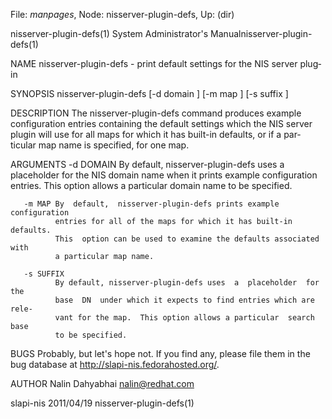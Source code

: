 File: *manpages*,  Node: nisserver-plugin-defs,  Up: (dir)

nisserver-plugin-defs(1) System Administrator's Manualnisserver-plugin-defs(1)



NAME
       nisserver-plugin-defs - print default settings for the NIS server plug‐
       in


SYNOPSIS
       nisserver-plugin-defs [-d domain ] [-m map ] [-s suffix ]


DESCRIPTION
       The  nisserver-plugin-defs  command  produces   example   configuration
       entries  containing  the  default  settings which the NIS server plugin
       will use for all maps for which it has built-in defaults, or if a  par‐
       ticular map name is specified, for one map.


ARGUMENTS
       -d DOMAIN
              By default, nisserver-plugin-defs uses a placeholder for the NIS
              domain name when it prints example configuration entries.   This
              option allows a particular domain name to be specified.

       -m MAP By  default,  nisserver-plugin-defs prints example configuration
              entries for all of the maps for which it has built-in  defaults.
              This  option can be used to examine the defaults associated with
              a particular map name.

       -s SUFFIX
              By default, nisserver-plugin-defs uses  a  placeholder  for  the
              base  DN  under which it expects to find entries which are rele‐
              vant for the map.  This option allows a particular  search  base
              to be specified.


BUGS
       Probably, but let's hope not.  If you find any, please file them in the
       bug database at http://slapi-nis.fedorahosted.org/.


AUTHOR
       Nalin Dahyabhai <nalin@redhat.com>



slapi-nis                         2011/04/19          nisserver-plugin-defs(1)
